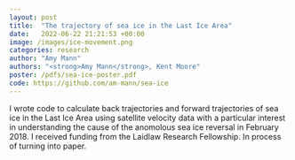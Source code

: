 ```yaml
---
layout: post
title:  "The trajectory of sea ice in the Last Ice Area"
date:   2022-06-22 21:21:53 +00:00
image: /images/ice-movement.png
categories: research
author: "Amy Mann"
authors: "<strong>Amy Mann</strong>, Kent Moore"
poster: /pdfs/sea-ice-poster.pdf
code: https://github.com/am-mann/sea-ice
---
```

I wrote code to calculate back trajectories and forward trajectories of sea ice in the Last Ice Area using satellite velocity data with a particular interest in understanding the cause of the anomolous sea ice reversal in February 2018. I received funding from the Laidlaw Research Fellowship. In process of turning into paper. 
